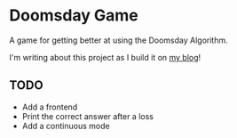 # Doomsday Game
A game for getting better at using the Doomsday Algorithm.

I'm writing about this project as I build it on [my blog](http://www.joshwinton.com)!

## TODO
- Add a frontend
- Print the correct answer after a loss
- Add a continuous mode

